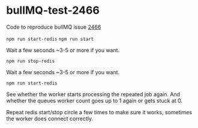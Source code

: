 # bullMQ-test-2466
Code to reproduce bullMQ issue [2466](https://github.com/taskforcesh/bullmq/issues/2466)

`npm run start-redis`
`npm run start`

Wait a few seconds ~3-5 or more if you want.

`npm run stop-redis`

Wait a few seconds ~3-5 or more if you want.


`npm run start-redis`

See whether the worker starts processing the repeated job again.
And whether the queues worker count goes up to 1 again or gets stuck at 0.



Repeat redis start/stop circle a few times to make sure it works, sometimes the 
worker does connect correctly.